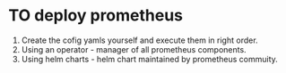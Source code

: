 # TO deploy prometheus

1. Create the cofig yamls yourself and execute them in right order.
2. Using an operator - manager of all prometheus components.
3. Using helm charts - helm chart maintained by prometheus commuity. 
